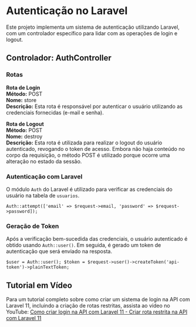 # Autenticação no Laravel

Este projeto implementa um sistema de autenticação utilizando Laravel, com um controlador específico para lidar com as operações de login e logout.

## Controlador: AuthController

### Rotas

**Rota de Login**  
**Método:** POST  
**Nome:** store  
**Descrição:** Esta rota é responsável por autenticar o usuário utilizando as credenciais fornecidas (e-mail e senha).

**Rota de Logout**  
**Método:** POST  
**Nome:** destroy  
**Descrição:** Esta rota é utilizada para realizar o logout do usuário autenticado, revogando o token de acesso. Embora não haja conteúdo no corpo da requisição, o método POST é utilizado porque ocorre uma alteração no estado da sessão.

### Autenticação com Laravel

O módulo `Auth` do Laravel é utilizado para verificar as credenciais do usuário na tabela de `usuarios`.  

`Auth::attempt(['email' => $request->email, 'password' => $request->password]);`

### Geração de Token

Após a verificação bem-sucedida das credenciais, o usuário autenticado é obtido usando `Auth::user()`. Em seguida, é gerado um token de autenticação que será enviado na resposta.  

`$user = Auth::user(); $token = $request->user()->createToken('api-token')->plainTextToken;`

## Tutorial em Vídeo

Para um tutorial completo sobre como criar um sistema de login na API com Laravel 11, incluindo a criação de rotas restritas, assista ao vídeo no YouTube: [Como criar login na API com Laravel 11 - Criar rota restrita na API com Laravel 11](https://www.youtube.com/watch?v=CzE-sSuoERM)
